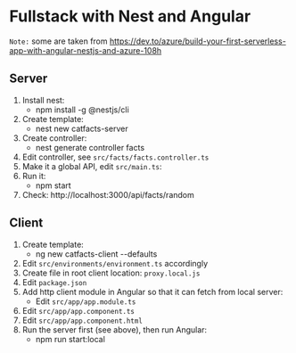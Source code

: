 # Fullstack with Nest and Angular

`Note:` some are taken from https://dev.to/azure/build-your-first-serverless-app-with-angular-nestjs-and-azure-108h

##  Server

1.  Install nest:
    *   npm install -g @nestjs/cli
2.  Create template:
    *   nest new catfacts-server
3.  Create controller:
    *   nest generate controller facts
4.  Edit controller, see `src/facts/facts.controller.ts`
5.  Make it a global API, edit `src/main.ts`:
6.  Run it:
    *   npm start
7.   Check:
    http://localhost:3000/api/facts/random

##  Client

1.  Create template:
    *   ng new catfacts-client --defaults
2.  Edit `src/environments/environment.ts` accordingly
3.  Create file in root client location: `proxy.local.js`
4.  Edit `package.json`
5.  Add http client module in Angular so that it can fetch from local server:
    *   Edit `src/app/app.module.ts`
6.  Edit `src/app/app.component.ts`
7.  Edit `src/app/app.component.html`
8.  Run the server first (see above), then run Angular:
    *   npm run start:local
